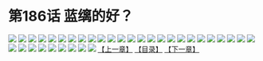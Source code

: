 # 第186话 蓝缡的好？
![](https://s2.baozimh.com/scomic/sanyanxiaotianlu-samanhua/0/185-esyt/1.jpg)
![](https://s2.baozimh.com/scomic/sanyanxiaotianlu-samanhua/0/185-esyt/2.jpg)
![](https://s2.baozimh.com/scomic/sanyanxiaotianlu-samanhua/0/185-esyt/3.jpg)
![](https://s2.baozimh.com/scomic/sanyanxiaotianlu-samanhua/0/185-esyt/4.jpg)
![](https://s2.baozimh.com/scomic/sanyanxiaotianlu-samanhua/0/185-esyt/5.jpg)
![](https://s2.baozimh.com/scomic/sanyanxiaotianlu-samanhua/0/185-esyt/6.jpg)
![](https://s2.baozimh.com/scomic/sanyanxiaotianlu-samanhua/0/185-esyt/7.jpg)
![](https://s2.baozimh.com/scomic/sanyanxiaotianlu-samanhua/0/185-esyt/8.jpg)
![](https://s2.baozimh.com/scomic/sanyanxiaotianlu-samanhua/0/185-esyt/9.jpg)
![](https://s2.baozimh.com/scomic/sanyanxiaotianlu-samanhua/0/185-esyt/10.jpg)
![](https://s2.baozimh.com/scomic/sanyanxiaotianlu-samanhua/0/185-esyt/11.jpg)
![](https://s2.baozimh.com/scomic/sanyanxiaotianlu-samanhua/0/185-esyt/12.jpg)
![](https://s2.baozimh.com/scomic/sanyanxiaotianlu-samanhua/0/185-esyt/13.jpg)
![](https://s2.baozimh.com/scomic/sanyanxiaotianlu-samanhua/0/185-esyt/14.jpg)
![](https://s2.baozimh.com/scomic/sanyanxiaotianlu-samanhua/0/185-esyt/15.jpg)
![](https://s2.baozimh.com/scomic/sanyanxiaotianlu-samanhua/0/185-esyt/16.jpg)
![](https://s2.baozimh.com/scomic/sanyanxiaotianlu-samanhua/0/185-esyt/17.jpg)
![](https://s2.baozimh.com/scomic/sanyanxiaotianlu-samanhua/0/185-esyt/18.jpg)
![](https://s2.baozimh.com/scomic/sanyanxiaotianlu-samanhua/0/185-esyt/19.jpg)
![](https://s2.baozimh.com/scomic/sanyanxiaotianlu-samanhua/0/185-esyt/20.jpg)
![](https://s2.baozimh.com/scomic/sanyanxiaotianlu-samanhua/0/185-esyt/21.jpg)
![](https://s2.baozimh.com/scomic/sanyanxiaotianlu-samanhua/0/185-esyt/22.jpg)
![](https://s2.baozimh.com/scomic/sanyanxiaotianlu-samanhua/0/185-esyt/23.jpg)
![](https://s2.baozimh.com/scomic/sanyanxiaotianlu-samanhua/0/185-esyt/24.jpg)
![](https://s2.baozimh.com/scomic/sanyanxiaotianlu-samanhua/0/185-esyt/25.jpg)
![](https://s2.baozimh.com/scomic/sanyanxiaotianlu-samanhua/0/185-esyt/26.jpg)
![](https://s2.baozimh.com/scomic/sanyanxiaotianlu-samanhua/0/185-esyt/27.jpg)
![](https://s2.baozimh.com/scomic/sanyanxiaotianlu-samanhua/0/185-esyt/28.jpg)
![](https://s2.baozimh.com/scomic/sanyanxiaotianlu-samanhua/0/185-esyt/29.jpg)
![](https://s2.baozimh.com/scomic/sanyanxiaotianlu-samanhua/0/185-esyt/30.jpg)
![](https://s2.baozimh.com/scomic/sanyanxiaotianlu-samanhua/0/185-esyt/31.jpg)
![](https://s2.baozimh.com/scomic/sanyanxiaotianlu-samanhua/0/185-esyt/32.jpg)
![](https://s2.baozimh.com/scomic/sanyanxiaotianlu-samanhua/0/185-esyt/33.jpg)
![](https://s2.baozimh.com/scomic/sanyanxiaotianlu-samanhua/0/185-esyt/34.jpg)
[【上一章】](./185.md)
[【目录】](./README.md)
[【下一章】](./187.md)
